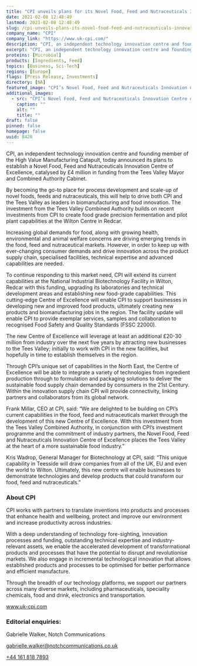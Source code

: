 ```yaml
---
title: "CPI unveils plans for its Novel Food, Feed and Nutraceuticals Innovation Centre of Excellence"
date: 2021-02-08 12:48:49
lastmod: 2021-02-08 12:48:49
slug: /cpi-unveils-plans-its-novel-food-feed-and-nutraceuticals-innovation-centre-excellence
company_name: "CPI"
company_link: "https://www.uk-cpi.com/"
description: "CPI, an independent technology innovation centre and founding member of the High Value Manufacturing Catapult, today announced its plans to establish a Novel Food, Feed and Nutraceuticals Innovation Centre of Excellence, catalysed by £4 million in funding from the Tees Valley Mayor and Combined Authority Cabinet."
excerpt: "CPI, an independent technology innovation centre and founding member of the High Value Manufacturing Catapult, today announced its plans to establish a Novel Food, Feed and Nutraceuticals Innovation Centre of Excellence, catalysed by £4 million in funding from the Tees Valley Mayor and Combined Authority Cabinet."
proteins: [Microbial]
products: [Ingredients, Feed]
topics: [Business, Sci-Tech]
regions: [Europe]
flags: [Press Release, Investments]
directory: [NA]
featured_image: "CPI’s Novel Food, Feed and Nutraceuticals Innovation Centre of Excellence will enhance biomanufacturing in the Tees Valley.jpg"
additional_images:
  - src: "CPI’s Novel Food, Feed and Nutraceuticals Innovation Centre of Excellence will enhance biomanufacturing in the Tees Valley.jpg"
    caption: ""
    alt: ""
    title: ""
draft: false
pinned: false
homepage: false
uuid: 8420
---
```

<p>CPI, an independent technology innovation centre and founding member of the High Value Manufacturing Catapult, today announced its plans to establish a Novel Food, Feed and Nutraceuticals Innovation Centre of Excellence, catalysed by £4 million in funding from the Tees Valley Mayor and Combined Authority Cabinet.</p>
<p>By becoming the go-to place for process development and scale-up of novel foods, feeds and nutraceuticals, this will help to drive both CPI and the Tees Valley as leaders in biomanufacturing and food innovation. The investment from the Tees Valley Combined Authority builds on recent investments from CPI to create food grade precision fermentation and pilot plant capabilities at the Wilton Centre in Redcar.</p>
<p>Increasing global demands for food, along with growing health, environmental and animal welfare concerns are driving emerging trends in the food, feed and nutraceutical markets. However, in order to keep up with ever-changing consumer demands and drive innovation across the product supply chain, specialised facilities, technical expertise and advanced capabilities are needed.</p>
<p>To continue responding to this market need, CPI will extend its current capabilities at the National Industrial Biotechnology Facility in Wilton, Redcar with this funding, upgrading its laboratories and technical development areas and establishing new food-grade capabilities. This cutting-edge Centre of Excellence will enable CPI to support businesses in developing new and improved food products, ultimately creating new products and biomanufacturing jobs in the region. The facility update will enable CPI to provide exemplar services, samples and collaboration to recognised Food Safety and Quality Standards (FSSC 22000).</p>
<p>The new Centre of Excellence will leverage at least an additional £20-30 million from industry over the next five years by attracting new businesses to the Tees Valley; initially to work with CPI in the new facilities, but hopefully in time to establish themselves in the region.</p>
<p>Through CPI’s unique set of capabilities in the North East, the Centre of Excellence will be able to integrate a variety of technologies from ingredient production through to formulation and packaging solutions to deliver the sustainable food supply chain demanded by consumers in the 21st Century. Within the innovation supply chain CPI will provide connectivity, linking partners and collaborators from its global network.</p>
<p>Frank Millar, CEO at CPI, said: “We are delighted to be building on CPI’s current capabilities in the food, feed and nutraceuticals market through the development of this new Centre of Excellence. With this investment from the Tees Valley Combined Authority, in conjunction with CPI’s investment programme and the commitment of industry partners, the Novel Food, Feed and Nutraceuticals Innovation Centre of Excellence places the Tees Valley at the heart of a more sustainable food industry.”</p>
<p>Kris Wadrop, General Manager for Biotechnology at CPI, said: “This unique capability in Teesside will draw companies from all of the UK, EU and even the world to Wilton. Ultimately, this new centre will enable businesses to demonstrate technologies and develop products that could transform our food, feed and nutraceuticals.”</p>
<h3>About CPI</h3>
<p>CPI works with partners to translate inventions into products and processes that enhance health and wellbeing, protect and improve our environment and increase productivity across industries.</p>
<p>With a deep understanding of technology fore-sighting, innovation processes and funding, outstanding technical expertise and industry-relevant assets, we enable the accelerated development of transformational products and processes that have the potential to disrupt and revolutionise markets. We also engage in incremental technological innovation that allows established products and processes to be optimised for better performance and efficient manufacture.</p>
<p>Through the breadth of our technology platforms, we support our partners across many diverse markets, including pharmaceuticals, speciality chemicals, food and drink, electronics and transportation.</p>
<p><a href="http://www.uk-cpi.com">www.uk-cpi.com</a></p>
<h3>Editorial enquiries:</h3>
<p>Gabrielle Walker, Notch Communications</p>
<p><a href="mailto:gabrielle.walker@notchcommunications.co.uk">gabrielle.walker@notchcommunications.co.uk</a></p>
<p><a href="tel:+441618187893">+44 161 818 7893</a></p>
